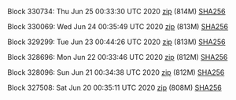 Block 330734: Thu Jun 25 00:33:30 UTC 2020 [zip](https://dash-bootstrap.ams3.digitaloceanspaces.com/testnet/2020-06-25/bootstrap.dat.zip) (814M) [SHA256](https://dash-bootstrap.ams3.digitaloceanspaces.com/testnet/2020-06-25/sha256.txt)

Block 330069: Wed Jun 24 00:35:49 UTC 2020 [zip](https://dash-bootstrap.ams3.digitaloceanspaces.com/testnet/2020-06-24/bootstrap.dat.zip) (813M) [SHA256](https://dash-bootstrap.ams3.digitaloceanspaces.com/testnet/2020-06-24/sha256.txt)

Block 329299: Tue Jun 23 00:44:26 UTC 2020 [zip](https://dash-bootstrap.ams3.digitaloceanspaces.com/testnet/2020-06-23/bootstrap.dat.zip) (813M) [SHA256](https://dash-bootstrap.ams3.digitaloceanspaces.com/testnet/2020-06-23/sha256.txt)

Block 328696: Mon Jun 22 00:33:46 UTC 2020 [zip](https://dash-bootstrap.ams3.digitaloceanspaces.com/testnet/2020-06-22/bootstrap.dat.zip) (812M) [SHA256](https://dash-bootstrap.ams3.digitaloceanspaces.com/testnet/2020-06-22/sha256.txt)

Block 328096: Sun Jun 21 00:34:38 UTC 2020 [zip](https://dash-bootstrap.ams3.digitaloceanspaces.com/testnet/2020-06-21/bootstrap.dat.zip) (812M) [SHA256](https://dash-bootstrap.ams3.digitaloceanspaces.com/testnet/2020-06-21/sha256.txt)

Block 327508: Sat Jun 20 00:35:11 UTC 2020 [zip](https://dash-bootstrap.ams3.digitaloceanspaces.com/testnet/2020-06-20/bootstrap.dat.zip) (808M) [SHA256](https://dash-bootstrap.ams3.digitaloceanspaces.com/testnet/2020-06-20/sha256.txt)
